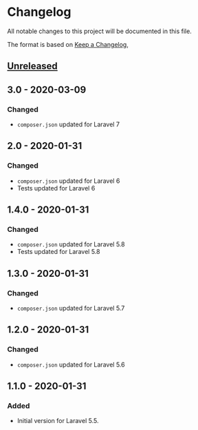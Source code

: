 # Changelog
All notable changes to this project will be documented in this file.

The format is based on [Keep a Changelog](https://keepachangelog.com/en/1.0.0/),

## [Unreleased]

## 3.0 - 2020-03-09
### Changed
- `composer.json` updated for Laravel 7 

## 2.0 - 2020-01-31
### Changed
- `composer.json` updated for Laravel 6  
- Tests updated for Laravel 6  

## 1.4.0 - 2020-01-31
### Changed
- `composer.json` updated for Laravel 5.8  
- Tests updated for Laravel 5.8  

## 1.3.0 - 2020-01-31
### Changed
- `composer.json` updated for Laravel 5.7  

## 1.2.0 - 2020-01-31
### Changed
- `composer.json` updated for Laravel 5.6  

## 1.1.0 - 2020-01-31
### Added
- Initial version for Laravel 5.5.

[Unreleased]: https://github.com/gecche/laravel-policy-builder/compare/v3.0...HEAD
[3.0]: https://github.com/gecche/laravel-policy-builder/compare/v2.0...v3.0
[2.0]: https://github.com/gecche/laravel-policy-builder/compare/v1.4.0...v2.0
[1.4.0]: https://github.com/gecche/laravel-policy-builder/compare/v1.3.0...v1.4.0
[1.3.0]: https://github.com/gecche/laravel-policy-builder/compare/v1.2.0...v1.3.0
[1.2.0]: https://github.com/gecche/laravel-policy-builder/compare/v1.1.0...v1.2.0
[1.1.0]: https://github.com/gecche/laravel-policy-builder/releases/tag/v1.1.0
